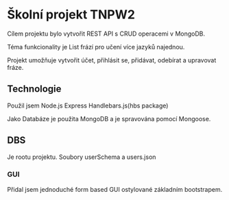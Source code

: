 # Školní projekt TNPW2
Cílem projektu bylo vytvořit REST API s CRUD operacemi v MongoDB.

Téma funkcionality je List frází pro učení více jazyků najednou.

Projekt umožňuje vytvořit účet, přihlásit se, přidávat, odebírat a upravovat fráze.

## Technologie

Použil jsem Node.js Express Handlebars.js(hbs package)

Jako Databáze je použita MongoDB a je spravována pomocí Mongoose.

## DBS

Je  rootu projektu. Soubory userSchema a users.json

### GUI
Přidal jsem jednoduché form based GUI ostylované základním bootstrapem.
